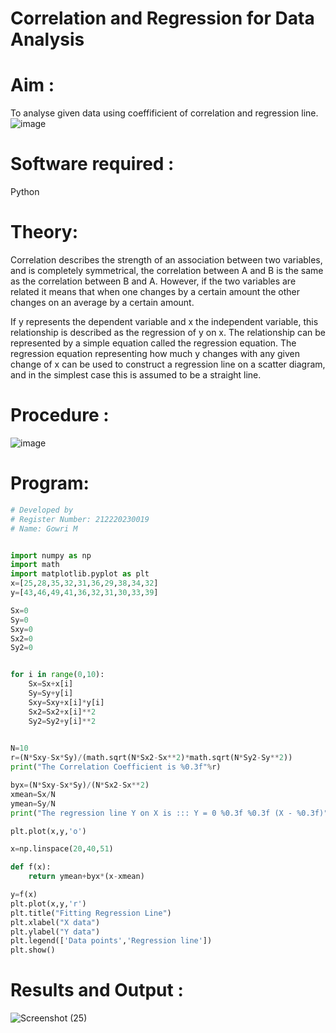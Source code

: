 # Correlation and Regression for Data Analysis
# Aim : 

To analyse given data using  coeffificient of correlation and regression line.
![image](https://user-images.githubusercontent.com/104613195/168224136-d6b64e64-7d3d-4775-9337-c8f96fe41f2d.png)


# Software required :  

Python

# Theory:

Correlation describes the strength of an association between two variables, and is completely symmetrical, the correlation between A and B is the same as the correlation between B and A. However, if the two variables are related it means that when one changes by a certain amount the other changes on an average by a certain amount.  

If y represents the dependent variable and x the independent variable, this relationship is described as the regression of y on x. The relationship can be represented by a simple equation called the regression equation. The regression equation representing how much y changes with any given change of x can be used to construct a regression line on a scatter diagram, and in the simplest case this is assumed to be a straight line.

# Procedure :

![image](https://user-images.githubusercontent.com/104613195/168225866-ac8f6610-bdc3-4ac2-a24e-2b24ba08e189.png)

# Program:
```python
# Developed by
# Register Number: 212220230019
# Name: Gowri M


import numpy as np
import math
import matplotlib.pyplot as plt
x=[25,28,35,32,31,36,29,38,34,32]
y=[43,46,49,41,36,32,31,30,33,39]

Sx=0
Sy=0
Sxy=0
Sx2=0
Sy2=0


for i in range(0,10):
    Sx=Sx+x[i]
    Sy=Sy+y[i]
    Sxy=Sxy+x[i]*y[i]
    Sx2=Sx2+x[i]**2
    Sy2=Sy2+y[i]**2
    

N=10
r=(N*Sxy-Sx*Sy)/(math.sqrt(N*Sx2-Sx**2)*math.sqrt(N*Sy2-Sy**2))
print("The Correlation Coefficient is %0.3f"%r)

byx=(N*Sxy-Sx*Sy)/(N*Sx2-Sx**2)
xmean=Sx/N
ymean=Sy/N
print("The regression line Y on X is ::: Y = 0 %0.3f %0.3f (X - %0.3f)"%(ymean,byx,xmean))

plt.plot(x,y,'o')

x=np.linspace(20,40,51)

def f(x):
    return ymean+byx*(x-xmean)

y=f(x)
plt.plot(x,y,'r')
plt.title("Fitting Regression Line")
plt.xlabel("X data")
plt.ylabel("Y data")
plt.legend(['Data points','Regression line'])
plt.show()
```


# Results and Output : 
![Screenshot (25)](https://user-images.githubusercontent.com/75234946/170188042-e8ea8c25-d009-4ac3-8b23-6abd8488a87e.png)

